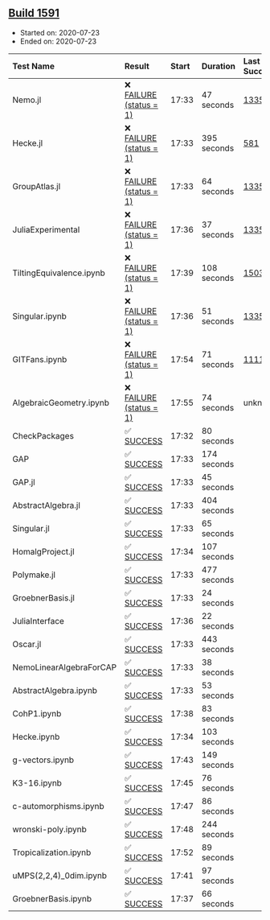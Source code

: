 ## [Build 1591](https://oscarci.mathematik.uni-kl.de/job/oscar-julia-1.4/1591/)

* Started on: 2020-07-23
* Ended on: 2020-07-23

| Test Name    | Result | Start | Duration | Last Success | First Failure |
|:-------------|:-------|:------|:---------|:-------------|:--------------|
| Nemo.jl | ❌ [FAILURE (status = 1)](https://oscarci.mathematik.uni-kl.de/job/oscar-julia-1.4/1591/artifact/logs/build-1591/Nemo.jl.log) | 17:33 | 47 seconds | [1335](https://oscarci.mathematik.uni-kl.de/job/oscar-julia-1.4/1335/) | [1336](https://oscarci.mathematik.uni-kl.de/job/oscar-julia-1.4/1336/) |
| Hecke.jl | ❌ [FAILURE (status = 1)](https://oscarci.mathematik.uni-kl.de/job/oscar-julia-1.4/1591/artifact/logs/build-1591/Hecke.jl.log) | 17:33 | 395 seconds | [581](https://oscarci.mathematik.uni-kl.de/job/oscar-julia-1.4/581/) | [582](https://oscarci.mathematik.uni-kl.de/job/oscar-julia-1.4/582/) |
| GroupAtlas.jl | ❌ [FAILURE (status = 1)](https://oscarci.mathematik.uni-kl.de/job/oscar-julia-1.4/1591/artifact/logs/build-1591/GroupAtlas.jl.log) | 17:33 | 64 seconds | [1335](https://oscarci.mathematik.uni-kl.de/job/oscar-julia-1.4/1335/) | [1336](https://oscarci.mathematik.uni-kl.de/job/oscar-julia-1.4/1336/) |
| JuliaExperimental | ❌ [FAILURE (status = 1)](https://oscarci.mathematik.uni-kl.de/job/oscar-julia-1.4/1591/artifact/logs/build-1591/JuliaExperimental.log) | 17:36 | 37 seconds | [1335](https://oscarci.mathematik.uni-kl.de/job/oscar-julia-1.4/1335/) | [1336](https://oscarci.mathematik.uni-kl.de/job/oscar-julia-1.4/1336/) |
| TiltingEquivalence.ipynb | ❌ [FAILURE (status = 1)](https://oscarci.mathematik.uni-kl.de/job/oscar-julia-1.4/1591/artifact/logs/build-1591/TiltingEquivalence.ipynb.log) | 17:39 | 108 seconds | [1503](https://oscarci.mathematik.uni-kl.de/job/oscar-julia-1.4/1503/) | [1504](https://oscarci.mathematik.uni-kl.de/job/oscar-julia-1.4/1504/) |
| Singular.ipynb | ❌ [FAILURE (status = 1)](https://oscarci.mathematik.uni-kl.de/job/oscar-julia-1.4/1591/artifact/logs/build-1591/Singular.ipynb.log) | 17:36 | 51 seconds | [1335](https://oscarci.mathematik.uni-kl.de/job/oscar-julia-1.4/1335/) | [1336](https://oscarci.mathematik.uni-kl.de/job/oscar-julia-1.4/1336/) |
| GITFans.ipynb | ❌ [FAILURE (status = 1)](https://oscarci.mathematik.uni-kl.de/job/oscar-julia-1.4/1591/artifact/logs/build-1591/GITFans.ipynb.log) | 17:54 | 71 seconds | [1111](https://oscarci.mathematik.uni-kl.de/job/oscar-julia-1.4/1111/) | [1112](https://oscarci.mathematik.uni-kl.de/job/oscar-julia-1.4/1112/) |
| AlgebraicGeometry.ipynb | ❌ [FAILURE (status = 1)](https://oscarci.mathematik.uni-kl.de/job/oscar-julia-1.4/1591/artifact/logs/build-1591/AlgebraicGeometry.ipynb.log) | 17:55 | 74 seconds | unknown | unknown |
| CheckPackages | ✅ [SUCCESS](https://oscarci.mathematik.uni-kl.de/job/oscar-julia-1.4/1591/artifact/logs/build-1591/CheckPackages.log) | 17:32 | 80 seconds |  |  |
| GAP | ✅ [SUCCESS](https://oscarci.mathematik.uni-kl.de/job/oscar-julia-1.4/1591/artifact/logs/build-1591/GAP.log) | 17:33 | 174 seconds |  |  |
| GAP.jl | ✅ [SUCCESS](https://oscarci.mathematik.uni-kl.de/job/oscar-julia-1.4/1591/artifact/logs/build-1591/GAP.jl.log) | 17:33 | 45 seconds |  |  |
| AbstractAlgebra.jl | ✅ [SUCCESS](https://oscarci.mathematik.uni-kl.de/job/oscar-julia-1.4/1591/artifact/logs/build-1591/AbstractAlgebra.jl.log) | 17:33 | 404 seconds |  |  |
| Singular.jl | ✅ [SUCCESS](https://oscarci.mathematik.uni-kl.de/job/oscar-julia-1.4/1591/artifact/logs/build-1591/Singular.jl.log) | 17:33 | 65 seconds |  |  |
| HomalgProject.jl | ✅ [SUCCESS](https://oscarci.mathematik.uni-kl.de/job/oscar-julia-1.4/1591/artifact/logs/build-1591/HomalgProject.jl.log) | 17:34 | 107 seconds |  |  |
| Polymake.jl | ✅ [SUCCESS](https://oscarci.mathematik.uni-kl.de/job/oscar-julia-1.4/1591/artifact/logs/build-1591/Polymake.jl.log) | 17:33 | 477 seconds |  |  |
| GroebnerBasis.jl | ✅ [SUCCESS](https://oscarci.mathematik.uni-kl.de/job/oscar-julia-1.4/1591/artifact/logs/build-1591/GroebnerBasis.jl.log) | 17:33 | 24 seconds |  |  |
| JuliaInterface | ✅ [SUCCESS](https://oscarci.mathematik.uni-kl.de/job/oscar-julia-1.4/1591/artifact/logs/build-1591/JuliaInterface.log) | 17:36 | 22 seconds |  |  |
| Oscar.jl | ✅ [SUCCESS](https://oscarci.mathematik.uni-kl.de/job/oscar-julia-1.4/1591/artifact/logs/build-1591/Oscar.jl.log) | 17:33 | 443 seconds |  |  |
| NemoLinearAlgebraForCAP | ✅ [SUCCESS](https://oscarci.mathematik.uni-kl.de/job/oscar-julia-1.4/1591/artifact/logs/build-1591/NemoLinearAlgebraForCAP.log) | 17:33 | 38 seconds |  |  |
| AbstractAlgebra.ipynb | ✅ [SUCCESS](https://oscarci.mathematik.uni-kl.de/job/oscar-julia-1.4/1591/artifact/logs/build-1591/AbstractAlgebra.ipynb.log) | 17:33 | 53 seconds |  |  |
| CohP1.ipynb | ✅ [SUCCESS](https://oscarci.mathematik.uni-kl.de/job/oscar-julia-1.4/1591/artifact/logs/build-1591/CohP1.ipynb.log) | 17:38 | 83 seconds |  |  |
| Hecke.ipynb | ✅ [SUCCESS](https://oscarci.mathematik.uni-kl.de/job/oscar-julia-1.4/1591/artifact/logs/build-1591/Hecke.ipynb.log) | 17:34 | 103 seconds |  |  |
| g-vectors.ipynb | ✅ [SUCCESS](https://oscarci.mathematik.uni-kl.de/job/oscar-julia-1.4/1591/artifact/logs/build-1591/g-vectors.ipynb.log) | 17:43 | 149 seconds |  |  |
| K3-16.ipynb | ✅ [SUCCESS](https://oscarci.mathematik.uni-kl.de/job/oscar-julia-1.4/1591/artifact/logs/build-1591/K3-16.ipynb.log) | 17:45 | 76 seconds |  |  |
| c-automorphisms.ipynb | ✅ [SUCCESS](https://oscarci.mathematik.uni-kl.de/job/oscar-julia-1.4/1591/artifact/logs/build-1591/c-automorphisms.ipynb.log) | 17:47 | 86 seconds |  |  |
| wronski-poly.ipynb | ✅ [SUCCESS](https://oscarci.mathematik.uni-kl.de/job/oscar-julia-1.4/1591/artifact/logs/build-1591/wronski-poly.ipynb.log) | 17:48 | 244 seconds |  |  |
| Tropicalization.ipynb | ✅ [SUCCESS](https://oscarci.mathematik.uni-kl.de/job/oscar-julia-1.4/1591/artifact/logs/build-1591/Tropicalization.ipynb.log) | 17:52 | 89 seconds |  |  |
| uMPS(2,2,4)_0dim.ipynb | ✅ [SUCCESS](https://oscarci.mathematik.uni-kl.de/job/oscar-julia-1.4/1591/artifact/logs/build-1591/uMPS-2-2-4-_0dim.ipynb.log) | 17:41 | 97 seconds |  |  |
| GroebnerBasis.ipynb | ✅ [SUCCESS](https://oscarci.mathematik.uni-kl.de/job/oscar-julia-1.4/1591/artifact/logs/build-1591/GroebnerBasis.ipynb.log) | 17:37 | 66 seconds |  |  |
